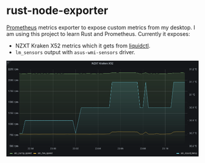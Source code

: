 # rust-node-exporter

[Prometheus](https://prometheus.io/) metrics exporter to expose custom metrics from
my desktop. I am using this project to learn Rust and Prometheus.
Currently it exposes:
* NZXT Kraken X52 metrics which it gets from
  [liquidctl](https://github.com/liquidctl/liquidctl).
* `lm_sensors` output with `asus-wmi-sensors` driver.

![Prometheus UI screenshot](prometheus-screenshot.png?raw=true)
